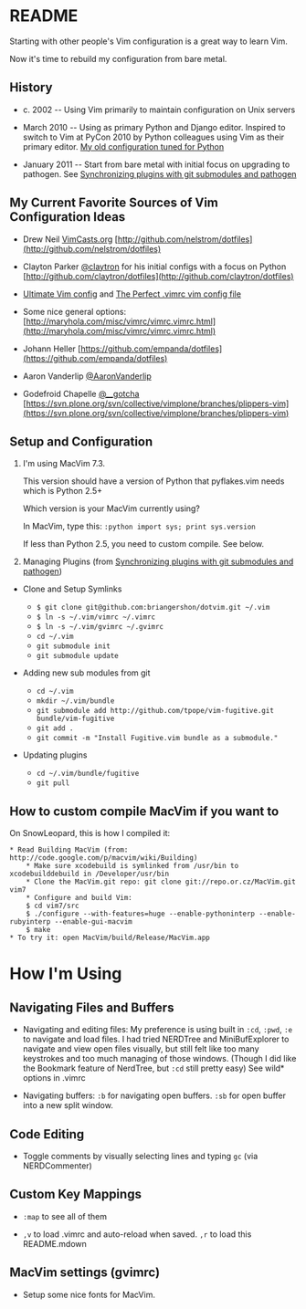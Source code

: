 README
======
Starting with other people's Vim configuration is a great way to learn Vim.

Now it's time to rebuild my configuration from bare metal.

History
-------
* c. 2002 -- Using Vim primarily to maintain configuration on Unix servers

* March 2010 -- Using as primary Python and Django editor. Inspired to switch to Vim at PyCon 2010 by Python colleagues using Vim as their primary editor. [My old configuration tuned for Python](http://github.com/briangershon/dotfiles) 

* January 2011 -- Start from bare metal with initial focus on upgrading to pathogen. See [Synchronizing plugins with git submodules and pathogen](http://vimcasts.org/episodes/synchronizing-plugins-with-git-submodules-and-pathogen/)

My Current Favorite Sources of Vim Configuration Ideas
------------------------------------------------------
* Drew Neil [VimCasts.org](http://www.vimcasts.org/) [http://github.com/nelstrom/dotfiles](http://github.com/nelstrom/dotfiles)

* Clayton Parker [@claytron](http://www.twitter.com/claytron) for his initial configs with a focus on Python [http://github.com/claytron/dotfiles](http://github.com/claytron/dotfiles)

* [Ultimate Vim config](http://spf13.com/post/ultimate-vim-config) and [The Perfect .vimrc vim config file](http://spf13.com/post/perfect-vimrc-vim-config-file)

* Some nice general options: [http://maryhola.com/misc/vimrc/vimrc.vimrc.html](http://maryhola.com/misc/vimrc/vimrc.vimrc.html)

* Johann Heller [https://github.com/empanda/dotfiles](https://github.com/empanda/dotfiles)

* Aaron Vanderlip [@AaronVanderlip](http://www.twitter.com/AaronVanderlip)

* Godefroid Chapelle [@__gotcha](http://www.twitter.com/__gotcha) [https://svn.plone.org/svn/collective/vimplone/branches/plippers-vim](https://svn.plone.org/svn/collective/vimplone/branches/plippers-vim)

Setup and Configuration
-----------------------
1. I'm using MacVim 7.3.

   This version should have a version of Python that pyflakes.vim needs which is Python 2.5+

   Which version is your MacVim currently using?

   	In MacVim, type this: `:python import sys; print sys.version`

   If less than Python 2.5, you need to custom compile. See below.

2. Managing Plugins (from [Synchronizing plugins with git submodules and pathogen](http://vimcasts.org/episodes/synchronizing-plugins-with-git-submodules-and-pathogen/))

  * Clone and Setup Symlinks
    * `$ git clone git@github.com:briangershon/dotvim.git ~/.vim`
    * `$ ln -s ~/.vim/vimrc ~/.vimrc`
    * `$ ln -s ~/.vim/gvimrc ~/.gvimrc`
    * `cd ~/.vim`
    * `git submodule init`
    * `git submodule update`

  * Adding new sub modules from git
    * `cd ~/.vim`
    * `mkdir ~/.vim/bundle`
    * `git submodule add http://github.com/tpope/vim-fugitive.git bundle/vim-fugitive`
    * `git add .`
    * `git commit -m "Install Fugitive.vim bundle as a submodule."`

  * Updating plugins
    * `cd ~/.vim/bundle/fugitive`
    * `git pull`

How to custom compile MacVim if you want to
-------------------------------------------
On SnowLeopard, this is how I compiled it:

    * Read Building MacVim (from: http://code.google.com/p/macvim/wiki/Building)
        * Make sure xcodebuild is symlinked from /usr/bin to xcodebuilddebuild in /Developer/usr/bin
        * Clone the MacVim.git repo: git clone git://repo.or.cz/MacVim.git vim7
        * Configure and build Vim:
        $ cd vim7/src
        $ ./configure --with-features=huge --enable-pythoninterp --enable-rubyinterp --enable-gui-macvim
        $ make
    * To try it: open MacVim/build/Release/MacVim.app

How I'm Using
=============

Navigating Files and Buffers
----------------------------
* Navigating and editing files: My preference is using built in `:cd`, `:pwd`, `:e` to navigate and load files. I had tried NERDTree and MiniBufExplorer to navigate and view open files visually, but still felt like too many keystrokes and too much managing of those windows. (Though I did like the Bookmark feature of NerdTree, but `:cd` still pretty easy) See wild* options in .vimrc

* Navigating buffers: `:b` for navigating open buffers. `:sb` for open buffer into a new split window.

Code Editing
------------
* Toggle comments by visually selecting lines and typing `gc` (via NERDCommenter)

Custom Key Mappings
-------------------
* `:map` to see all of them

* `,v` to load .vimrc and auto-reload when saved. `,r` to load this README.mdown 

MacVim settings (gvimrc)
------------------------
* Setup some nice fonts for MacVim.

